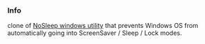 ### Info

clone of [NoSleep windows utility](https://github.com/CHerSun/NoSleep)
that prevents Windows OS from automatically going into ScreenSaver / Sleep / Lock modes. 
